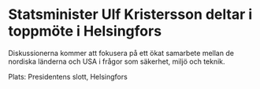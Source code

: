 # Statsminister Ulf Kristersson deltar i toppmöte i Helsingfors

Diskussionerna kommer att fokusera på ett ökat samarbete mellan de nordiska länderna och USA i frågor som säkerhet, miljö och teknik.

Plats: Presidentens slott, Helsingfors
